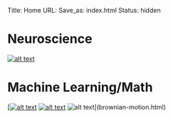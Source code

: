 Title: Home
URL:
Save_as: index.html
Status: hidden

# Neuroscience
[![alt text]({filename}/images/rsz_functional_atlas.png "Functional Atlas")](functional-atlas.html)

# Machine Learning/Math
[[![alt text]({filename}/images/rsz_parallel-cnn-tracking.jpg "Parallel CNN Tracking")](parallel-cnn-tracking.html) [![alt text]({filename}/images/rsz_face-verification.jpg "Face Verification")](face-verification.html) ![alt text]({filename}/images/rsz_bmotion.jpg "Brownian motion")](brownian-motion.html) 
